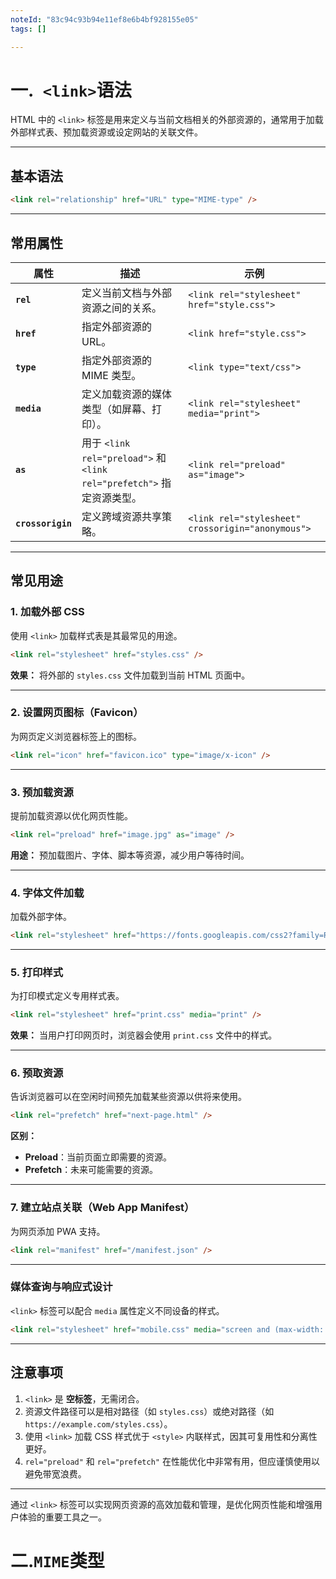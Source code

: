 ```yaml
---
noteId: "83c94c93b94e11ef8e6b4bf928155e05"
tags: []

---
```


# 一.` <link>`语法

HTML 中的 `<link>` 标签是用来定义与当前文档相关的外部资源的，通常用于加载外部样式表、预加载资源或设定网站的关联文件。

---

## **基本语法**

```html
<link rel="relationship" href="URL" type="MIME-type" />
```

---

## **常用属性**

| 属性                      | 描述                                                                      | 示例                                                |
| ------------------------- | ------------------------------------------------------------------------- | --------------------------------------------------- |
| **`rel`**         | 定义当前文档与外部资源之间的关系。                                        | `<link rel="stylesheet" href="style.css">`        |
| **`href`**        | 指定外部资源的 URL。                                                      | `<link href="style.css">`                         |
| **`type`**        | 指定外部资源的 MIME 类型。                                                | `<link type="text/css">`                          |
| **`media`**       | 定义加载资源的媒体类型（如屏幕、打印）。                                  | `<link rel="stylesheet" media="print">`           |
| **`as`**          | 用于 `<link rel="preload">` 和 `<link rel="prefetch">` 指定资源类型。 | `<link rel="preload" as="image">`                 |
| **`crossorigin`** | 定义跨域资源共享策略。                                                    | `<link rel="stylesheet" crossorigin="anonymous">` |

---

## **常见用途**

### 1. **加载外部 CSS**

使用 `<link>` 加载样式表是其最常见的用途。

```html
<link rel="stylesheet" href="styles.css" />
```

**效果：** 将外部的 `styles.css` 文件加载到当前 HTML 页面中。

---

### 2. **设置网页图标（Favicon）**

为网页定义浏览器标签上的图标。

```html
<link rel="icon" href="favicon.ico" type="image/x-icon" />
```

---

### 3. **预加载资源**

提前加载资源以优化网页性能。

```html
<link rel="preload" href="image.jpg" as="image" />
```

**用途：** 预加载图片、字体、脚本等资源，减少用户等待时间。

---

### 4. **字体文件加载**

加载外部字体。

```html
<link rel="stylesheet" href="https://fonts.googleapis.com/css2?family=Roboto&display=swap" />
```

---

### 5. **打印样式**

为打印模式定义专用样式表。

```html
<link rel="stylesheet" href="print.css" media="print" />
```

**效果：** 当用户打印网页时，浏览器会使用 `print.css` 文件中的样式。

---

### 6. **预取资源**

告诉浏览器可以在空闲时间预先加载某些资源以供将来使用。

```html
<link rel="prefetch" href="next-page.html" />
```

**区别：**

- **Preload**：当前页面立即需要的资源。
- **Prefetch**：未来可能需要的资源。

---

### 7. **建立站点关联（Web App Manifest）**

为网页添加 PWA 支持。

```html
<link rel="manifest" href="/manifest.json" />
```

---

### **媒体查询与响应式设计**

`<link>` 标签可以配合 `media` 属性定义不同设备的样式。

```html
<link rel="stylesheet" href="mobile.css" media="screen and (max-width: 768px)" />
```

---

## **注意事项**

1. `<link>` 是 **空标签**，无需闭合。
2. 资源文件路径可以是相对路径（如 `styles.css`）或绝对路径（如 `https://example.com/styles.css`）。
3. 使用 `<link>` 加载 CSS 样式优于 `<style>` 内联样式，因其可复用性和分离性更好。
4. `rel="preload"` 和 `rel="prefetch"` 在性能优化中非常有用，但应谨慎使用以避免带宽浪费。

---

通过 `<link>` 标签可以实现网页资源的高效加载和管理，是优化网页性能和增强用户体验的重要工具之一。

# 二.`MIME`类型
